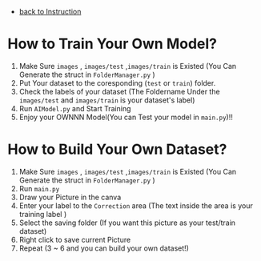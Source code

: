- [back to Instruction](README.md)

# How to Train Your Own Model?

1. Make Sure `images` , `images/test` ,`images/train` is Existed (You Can Generate the struct in `FolderManager.py` )
1. Put Your dataset to the coresponding (`test` or `train`) folder.
1. Check the labels of your dataset (The Foldername Under the `images/test` and `images/train` is your dataset's label)
1. Run `AIModel.py` and Start Training
1. Enjoy your OWNNN Model(You can Test your model in `main.py`)!!

# How to Build Your Own Dataset?

1. Make Sure `images` , `images/test` ,`images/train` is Existed (You Can Generate the struct in `FolderManager.py` )
1. Run `main.py`
1. Draw your Picture in the canva
2. Enter your label to the `Correction` area (The text inside the area is your training label )
3. Select the saving folder (If you want this picture as your test/train dataset)
4. Right click to save current Picture
5. Repeat (3 ~ 6 and you can build your own dataset!) 